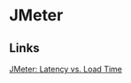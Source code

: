 # JMeter

## Links

[JMeter: Latency vs. Load Time](https://www.baeldung.com/java-jmeter-latency-vs-load-time/)
